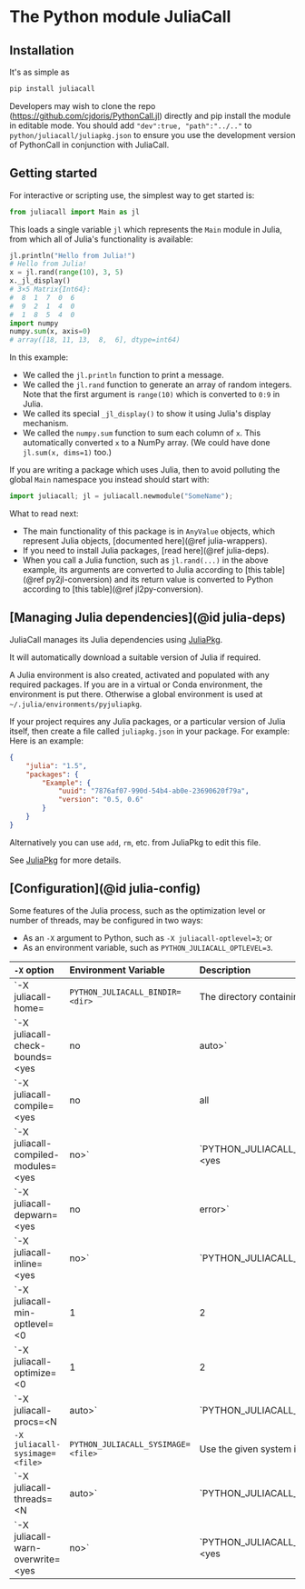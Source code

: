# The Python module JuliaCall

## Installation

It's as simple as
```bash
pip install juliacall
```

Developers may wish to clone the repo (https://github.com/cjdoris/PythonCall.jl) directly
and pip install the module in editable mode. You should add `"dev":true, "path":"../.."` to
`python/juliacall/juliapkg.json` to ensure you use the development version of PythonCall
in conjunction with JuliaCall.

## Getting started

For interactive or scripting use, the simplest way to get started is:
```python
from juliacall import Main as jl
```

This loads a single variable `jl` which represents the `Main` module in Julia,
from which all of Julia's functionality is available:
```python
jl.println("Hello from Julia!")
# Hello from Julia!
x = jl.rand(range(10), 3, 5)
x._jl_display()
# 3×5 Matrix{Int64}:
#  8  1  7  0  6
#  9  2  1  4  0
#  1  8  5  4  0
import numpy
numpy.sum(x, axis=0)
# array([18, 11, 13,  8,  6], dtype=int64)
```

In this example:
- We called the `jl.println` function to print a message.
- We called the `jl.rand` function to generate an array of random integers. Note that the
  first argument is `range(10)` which is converted to `0:9` in Julia.
- We called its special `_jl_display()` to show it using Julia's display mechanism.
- We called the `numpy.sum` function to sum each column of `x`. This automatically converted
  `x` to a NumPy array. (We could have done `jl.sum(x, dims=1)` too.)

If you are writing a package which uses Julia, then to avoid polluting the global `Main`
namespace you instead should start with:
```python
import juliacall; jl = juliacall.newmodule("SomeName");
```

What to read next:
- The main functionality of this package is in `AnyValue` objects, which represent Julia
  objects, [documented here](@ref julia-wrappers).
- If you need to install Julia packages, [read here](@ref julia-deps).
- When you call a Julia function, such as `jl.rand(...)` in the above example, its
  arguments are converted to Julia according to [this table](@ref py2jl-conversion) and
  its return value is converted to Python according to [this table](@ref jl2py-conversion).

## [Managing Julia dependencies](@id julia-deps)

JuliaCall manages its Julia dependencies using [JuliaPkg](https://github.com/cjdoris/PyJuliaPkg).

It will automatically download a suitable version of Julia if required.

A Julia environment is also created, activated and populated with any required packages.
If you are in a virtual or Conda environment, the environment is put there. Otherwise a
global environment is used at `~/.julia/environments/pyjuliapkg`.

If your project requires any Julia packages, or a particular version of Julia itself, then
create a file called `juliapkg.json` in your package. For example:
Here is an example:
```json
{
    "julia": "1.5",
    "packages": {
        "Example": {
            "uuid": "7876af07-990d-54b4-ab0e-23690620f79a",
            "version": "0.5, 0.6"
        }
    }
}
```

Alternatively you can use `add`, `rm`, etc. from JuliaPkg to edit this file.

See [JuliaPkg](https://github.com/cjdoris/PyJuliaPkg) for more details.

## [Configuration](@id julia-config)

Some features of the Julia process, such as the optimization level or number of threads, may
be configured in two ways:
- As an `-X` argument to Python, such as `-X juliacall-optlevel=3`; or
- As an environment variable, such as `PYTHON_JULIACALL_OPTLEVEL=3`.

| `-X` option | Environment Variable | Description |
| :---------- | :------------------- | :---------- |
| `-X juliacall-home=<dir> | `PYTHON_JULIACALL_BINDIR=<dir>` | The directory containing the julia executable. |
| `-X juliacall-check-bounds=<yes|no|auto>` | `PYTHON_JULIACALL_CHECK_BOUNDS=<yes|no|auto>` | Enable or disable bounds checking. |
| `-X juliacall-compile=<yes|no|all|min>` | `PYTHON_JULIACALL_COMPILE=<yes|no|all|min>` | Enable or disable JIT compilation. |
| `-X juliacall-compiled-modules=<yes|no>` | `PYTHON_JULIACALL_COMPILED_MODULES=<yes|no>` | Enable or disable incrementally compiling modules. |
| `-X juliacall-depwarn=<yes|no|error>` | `PYTHON_JULIACALL_DEPWARN=<yes|no|error>` | Enable or disable deprecation warnings. |
| `-X juliacall-inline=<yes|no>` | `PYTHON_JULIACALL_INLINE=<yes|no>` | Enable or disable inlining. |
| `-X juliacall-min-optlevel=<0|1|2|3>` | `PYTHON_JULIACALL_MIN_OPTLEVEL=<0|1|2|3>` | Optimization level. |
| `-X juliacall-optimize=<0|1|2|3>` | `PYTHON_JULIACALL_OPTIMIZE=<0|1|2|3>` | Minimum optimization level. |
| `-X juliacall-procs=<N|auto>` | `PYTHON_JULIACALL_PROCS=<N|auto>` | Launch N local worker process. |
| `-X juliacall-sysimage=<file>` | `PYTHON_JULIACALL_SYSIMAGE=<file>` | Use the given system image. |
| `-X juliacall-threads=<N|auto>` | `PYTHON_JULIACALL_THREADS=<N|auto>` | Launch N threads. |
| `-X juliacall-warn-overwrite=<yes|no>` | `PYTHON_JULIACALL_WARN_OVERWRITE=<yes|no>` | Enable or disable method overwrite warnings. |
